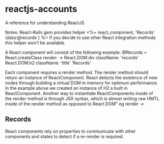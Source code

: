 # reactjs-accounts
A reference for understanding ReactJS

Notes:
React-Rails gem provides helper <%= react_component, 'Records' {data:@records } %>
If you decide to use other React integration methods this helper won't be available.

A React component will consist of the following example:
@Records = React.createClass
	render: ->
		React.DOM.div
			className: 'records'
			React.DOM.h2
				className: 'title'
				'Records'

Each component requires a render method. The render method should return an instance of ReactComponent. 
React detects the existence of new nodes through building a virtual DOM in memory for optimum performance. 
In the example above we created an instance of H2 a built in ReactComponent.
Another way to instantiate ReactComponents inside of the render method is through JSX syntax, which is almost 
writing raw HMTL inside of the render method as opposed to React.DOM"
eg 
render ->
	<div className="records">
		<h2 className="title"> Records </h2>
	</div>

React components rely on properties to communicate with other components and states to detect if a re-render is required. 
